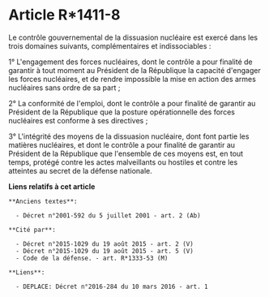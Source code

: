 # Article R*1411-8

Le contrôle gouvernemental de la dissuasion nucléaire est exercé dans les trois domaines suivants, complémentaires et
indissociables : 

1° L'engagement des forces nucléaires, dont le contrôle a pour finalité de garantir à tout moment au Président de la
République la capacité d'engager les forces nucléaires, et de rendre impossible la mise en action des armes nucléaires sans
ordre de sa part ; 

2° La conformité de l'emploi, dont le contrôle a pour finalité de garantir au Président de la République que la posture
opérationnelle des forces nucléaires est conforme à ses directives ; 

3° L'intégrité des moyens de la dissuasion nucléaire, dont font partie les matières nucléaires, et dont le contrôle a pour
finalité de garantir au Président de la République que l'ensemble de ces moyens est, en tout temps, protégé contre les actes
malveillants ou hostiles et contre les atteintes au secret de la défense nationale.

**Liens relatifs à cet article**

	**Anciens textes**:

	  - Décret n°2001-592 du 5 juillet 2001 - art. 2 (Ab)

	**Cité par**:

	  - Décret n°2015-1029 du 19 août 2015 - art. 2 (V)
	  - Décret n°2015-1029 du 19 août 2015 - art. 5 (V)
	  - Code de la défense. - art. R*1333-53 (M)

	**Liens**:

	  - DEPLACE: Décret n°2016-284 du 10 mars 2016 - art. 1
